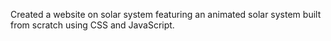 Created a website on solar system featuring an animated solar system built from scratch using CSS and JavaScript.

